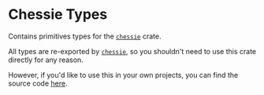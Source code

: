 # Chessie Types

Contains primitives types for the [`chessie`](https://crates.io/crates/chessie) crate.

All types are re-exported by [`chessie`](https://crates.io/crates/chessie), so you shouldn't need to use this crate directly for any reason.

However, if you'd like to use this in your own projects, you can find the source code [here](https://github.com/dannyhammer/chessie).
